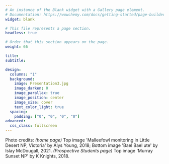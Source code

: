 ```yaml
---
# An instance of the Blank widget with a Gallery page element.
# Documentation: https://wowchemy.com/docs/getting-started/page-builder/
widget: blank

# This file represents a page section.
headless: true

# Order that this section appears on the page.
weight: 66

title: 
subtitle:

design:
  columns: "1"
  background:
    image: Presentation3.jpg
    image_darken: 0
    image_parallax: true
    image_position: center
    image_size: cover
    text_color_light: true
  spacing:
    padding: ["0", "0", "0", "0"]
advanced:
  css_class: fullscreen
---
```


Photo credits: _(home page)_ Top image 'Malleefowl monitoring in Little Desert NP, Victoria' by Alys Young, 2018; Bottom image 'Bael Bael ute' by Islay McDougall, 2021. _(Prospective Students page)_ Top image 'Murray Sunset NP' by K Knights, 2018.
